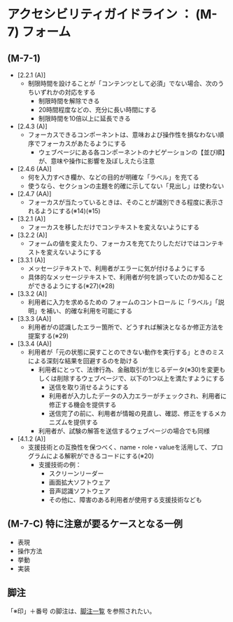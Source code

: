 # アクセシビリティガイドライン ： (M-7) フォーム


## (M-7-1) 

* [2.2.1 (A)]
  * 制限時間を設けることが「コンテンツとして必須」でない場合、次のうちいずれかの対応をする
    * 制限時間を解除できる
    * 20時間程度などの、充分に長い時間にする
    * 制限時間を10倍以上に延長できる
* [2.4.3 (A)]
  * フォーカスできるコンポーネントは、意味および操作性を損なわない順序でフォーカスがあたるようにする
    * ウェブページにある各コンポーネントのナビゲーションの【並び順】が、意味や操作に影響を及ぼしえたら注意
* [2.4.6 (AA)]
  * 何を入力すべき欄か、などの目的が明確な「ラベル」を充てる
  * 使うなら、セクションの主題を的確に示してない「見出し」は使わない
* [2.4.7 (AA)]
  * フォーカスが当たっているときは、そのことが識別できる程度に表示されるようにする(※14)(※15)
* [3.2.1 (A)]
  * フォーカスを移しただけでコンテキストを変えないようにする
* [3.2.2 (A)]
  * フォームの値を変えたり、フォーカスを充てたりしただけではコンテキストを変えないようにする
* [3.3.1 (A)]
  * メッセージテキストで、利用者がエラーに気が付けるようにする
  * 具体的なメッセージテキストで、利用者が何を誤っていたのか知ることができるようにする(※27)(※28)
* [3.3.2 (A)]
  * 利用者に入力を求めるための フォームのコントロール に「ラベル」「説明」を補い、的確な利用を可能にする
* [3.3.3 (AA)]
  * 利用者がの認識したエラー箇所で、どうすれば解決となるか修正方法を提案する(※29)
* [3.3.4 (AA)]
  * 利用者が「元の状態に戻すことのできない動作を実行する」ときのミスによる深刻な結果を回避するのを助ける
    * 利用者にとって、法律行為、金融取引が生じるデータ(※30)を変更もしくは削除するウェブページで、以下の1つ以上を満たすようにする
      * 送信を取り消せるようにする
      * 利用者が入力したデータの入力エラーがチェックされ、利用者に修正する機会を提供する
      * 送信完了の前に、利用者が情報の見直し、確認、修正をするメカニズムを提供する
    * 利用者が、試験の解答を送信するウェブページの場合でも同様
* [4.1.2 (A)]
  * 支援技術との互換性を保つべく、name・role・valueを活用して、プログラムによる解釈ができるコードにする(※20)
    * 支援技術の例：
      * スクリーンリーダー
      * 画面拡大ソフトウェア
      * 音声認識ソフトウェア
      * その他に、障害のある利用者が使用する支援技術なども


## (M-7-C) 特に注意が要るケースとなる一例

* 表現
* 操作方法
* 挙動
* 実装



## 脚注

「※印」＋番号 の脚注は、[脚注一覧](99_footnote.md) を参照されたい。

